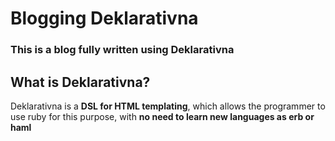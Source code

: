 # Blogging Deklarativna
### This is a blog fully written using Deklarativna

## What is Deklarativna?
Deklarativna is a **DSL for HTML templating**,
which allows the programmer to use ruby for this purpose,
with **no need to learn new languages as erb or haml**
